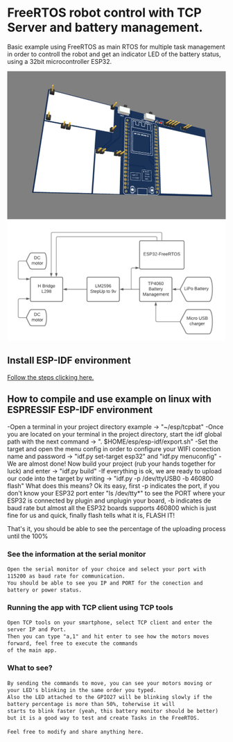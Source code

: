 
# FreeRTOS robot control with TCP Server and battery management.

Basic example using FreeRTOS as main RTOS for multiple task management in order to controll the robot and get an indicator LED of the battery status, using a 32bit microcontroller ESP32.

![](https://github.com/anycam/FreeRTOS-Robot/blob/master/Images/PCB.png)
![](https://github.com/anycam/FreeRTOS-Robot/blob/master/Images/Block.png)

## Install ESP-IDF environment
[Follow the steps clicking here.](https://docs.espressif.com/projects/esp-idf/en/latest/esp32/get-started/)

## How to compile and use example on linux with ESPRESSIF ESP-IDF environment
-Open a terminal in your project directory example -> "~/esp/tcpbat"
-Once you are located on your terminal in the project directory, start the idf global path with the next command -> ". $HOME/esp/esp-idf/export.sh"
-Set the target and open the menu config in order to configure your WIFI conection name and password -> "idf.py set-target esp32" and "idf.py menuconfig"
-We are almost done! Now build your project (rub your hands together for luck) and enter -> "idf.py build"
-If everything is ok, we are ready to upload our code into the target by writing -> "idf.py -p /dev/ttyUSB0 -b 460800 flash" What does this means? Ok its easy, first -p indicates the port, if you don't know your ESP32 port enter "ls /dev/tty*" to see the PORT where your ESP32 is connected by plugin and unplugin your board, -b indicates de baud rate but almost all the ESP32 boards supports 460800 which is just fine for us and quick, finally flash tells what it is, FLASH IT!

That's it, you should be able to see the percentage of the uploading process until the 100%

### See the information at the serial monitor
```
Open the serial monitor of your choice and select your port with 115200 as baud rate for communication.
You should be able to see you IP and PORT for the conection and battery or power status.
```

### Running the app with TCP client using TCP tools

```
Open TCP tools on your smartphone, select TCP client and enter the server IP and Port.
Then you can type "a,1" and hit enter to see how the motors moves forward, feel free to execute the commands 
of the main app.
```
### What to see?
```
By sending the commands to move, you can see your motors moving or your LED's blinking in the same order you typed.
Also the LED attached to the GPIO27 will be blinking slowly if the battery percentage is more than 50%, toherwise it will 
starts to blink faster (yeah, this battery monitor should be better) but it is a good way to test and create Tasks in the FreeRTOS.

Feel free to modify and share anything here.
```
